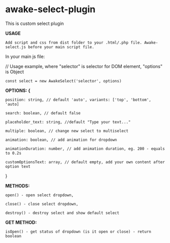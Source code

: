 # awake-select-plugin
This is custom select plugin


**USAGE**

    Add script and css from dist folder to your .html/.php file. Awake-select.js before your main script file.



In your main js file: 

// Usage example, where "selector" is selector for DOM element, "options" is Object

    const select = new AwakeSelect('selector', options)


**OPTIONS: {**

    position: string, // default 'auto', variants: ['top', 'bottom', 'auto]
  
    search: boolean, // default false
  
    placeholder_text: string, //default "Type your text..."
  
    multiple: boolean, // change new select to multiselect
  
    animation: boolean, // add animation for dropdown
  
    animationDuration: number, // add animation duration, eg. 200 - equals to 0.2s
  
    customOptionsText: array, // default empty, add your own content after option text
  
}


**METHODS:**

    open() - open select dropdown,

    close() - close select dropdown,

    destroy() - destroy select and show default select


**GET METHOD:**

    isOpen() - get status of dropdown (is it open or close) - return boolean



